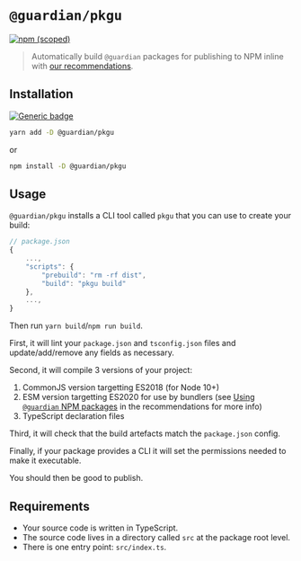 # `@guardian/pkgu`

[![npm (scoped)](https://img.shields.io/npm/v/@guardian/pkgu)](https://www.npmjs.com/package/@guardian/pkgu)

> Automatically build `@guardian` packages for publishing to NPM inline with [our recommendations](https://github.com/guardian/recommendations/blob/master/npm-packages.md).

## Installation

[![Generic badge](https://img.shields.io/badge/google-chat-259082.svg)](https://chat.google.com/room/AAAAWwBdSMs)

```bash
yarn add -D @guardian/pkgu
```

or

```bash
npm install -D @guardian/pkgu
```

## Usage

`@guardian/pkgu` installs a CLI tool called `pkgu` that you can use to create your build:

```js
// package.json
{
    ...,
    "scripts": {
        "prebuild": "rm -rf dist",
        "build": "pkgu build"
    },
    ...,
}
```

Then run `yarn build`/`npm run build`.

First, it will lint your `package.json` and `tsconfig.json` files and update/add/remove any fields as necessary.

Second, it will compile 3 versions of your project:

1. CommonJS version targetting ES2018 (for Node 10+)
2. ESM version targetting ES2020 for use by bundlers (see [Using `@guardian` NPM packages](https://github.com/guardian/recommendations/blob/master/npm-packages.md#using-guardian-npm-packages) in the recommendations for more info)
3. TypeScript declaration files

Third, it will check that the build artefacts match the `package.json` config.

Finally, if your package provides a CLI it will set the permissions needed to make it executable.

You should then be good to publish.

## Requirements

-   Your source code is written in TypeScript.
-   The source code lives in a directory called `src` at the package root level.
-   There is one entry point: `src/index.ts`.
